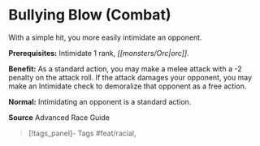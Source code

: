 ﻿---
cssclass: [feats]

---
# Bullying Blow (Combat)

With a simple hit, you more easily intimidate an opponent.

**Prerequisites:** Intimidate 1 rank, _[[monsters/Orc|orc]]_.

**Benefit:** As a standard action, you may make a melee attack with a -2 penalty on the attack roll. If the attack damages your opponent, you may make an Intimidate check to demoralize that opponent as a free action.

**Normal:** Intimidating an opponent is a standard action.

**Source** Advanced Race Guide
>[!tags_panel]- Tags
> #feat/racial, 